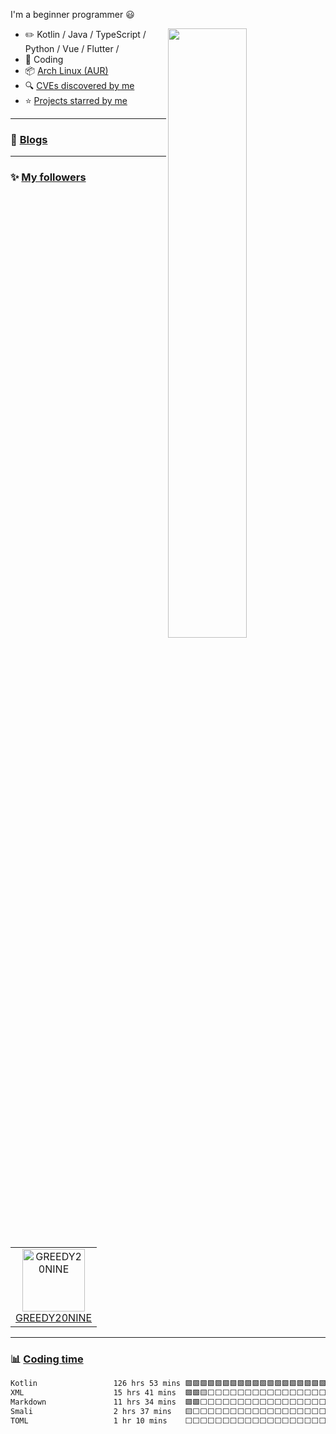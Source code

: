 <!--

Thank you if you like this profile README!

BUT, please DO NOT copy this and create your profile based on it.

You can use it as a reference, and copy a part of it, but DO NOT copy
all of this and create your profile based on it.

It is very common that you forget to change some information and leave
mine in your profile. This has happened too many times.

And, this profile README is auto-updated by GitHub Actions, you can read
[the official documentation](https://docs.github.com/actions) to learn
how to use it.

Only when you know what you are copying should you paste it. So, again,
please DO NOT copy this and create your profile based on it.

What's more, you can find other awesome profile READMEs at
https://github.com/abhisheknaiidu/awesome-github-profile-readme. There
could be a profile README that fits you better than this one.

Wish you a good-looking profile README!

                                   —— ouuan (https://github.com/ouuan)


By the way, I copy this and create my profile based on it
                                   —— cx (https://github.com/cxsunflower)

-->

I'm a beginner programmer  :smiley:

<picture>
    <source media="(prefers-color-scheme: dark)" srcset="https://github-readme-stats.vercel.app/api?username=cxsunflower&theme=dark&show_icons=true">
    <img align="right" width="50%" src="https://github-readme-stats.vercel.app/api?username=cxsunflower&show_icons=true">
</picture>

-   :pencil2: Kotlin / Java / TypeScript / Python / Vue / Flutter / 
-   :seedling: Coding
-   :package: [Arch Linux (AUR)](https://aur.archlinux.org/packages?K=sunflowercx&SeB=m) 
-   :mag: [CVEs discovered by me](CVE.md)
-   :star: [Projects starred by me](AWESOME-STARS.md)

---

### :pencil: [Blogs](README.md)

---

### :sparkles: [My followers](src/getTopFollowers.py)

<!--START_SECTION:top-followers-->
<table>
  <tr>
    <td align="center">
      <a href="https://github.com/GREEDY20NINE">
        <img src="https://avatars2.githubusercontent.com/u/155268546" width="100px;" alt="GREEDY20NINE"/>
      </a>
      <br />
      <a href="https://github.com/GREEDY20NINE">GREEDY20NINE</a>
    </td>
  </tr>
</table>
<!--END_SECTION:top-followers-->

---

### :bar_chart: [Coding time](https://github.com/muety/wakapi)

<!--START_SECTION:waka-->

```txt
Kotlin                 126 hrs 53 mins 🟩🟩🟩🟩🟩🟩🟩🟩🟩🟩🟩🟩🟩🟩🟩🟩🟩🟩🟩🟨⬜⬜⬜⬜⬜   77.46 %
XML                    15 hrs 41 mins  🟩🟩🟨⬜⬜⬜⬜⬜⬜⬜⬜⬜⬜⬜⬜⬜⬜⬜⬜⬜⬜⬜⬜⬜⬜   09.58 %
Markdown               11 hrs 34 mins  🟩🟩⬜⬜⬜⬜⬜⬜⬜⬜⬜⬜⬜⬜⬜⬜⬜⬜⬜⬜⬜⬜⬜⬜⬜   07.07 %
Smali                  2 hrs 37 mins   🟨⬜⬜⬜⬜⬜⬜⬜⬜⬜⬜⬜⬜⬜⬜⬜⬜⬜⬜⬜⬜⬜⬜⬜⬜   01.60 %
TOML                   1 hr 10 mins    ⬜⬜⬜⬜⬜⬜⬜⬜⬜⬜⬜⬜⬜⬜⬜⬜⬜⬜⬜⬜⬜⬜⬜⬜⬜   00.72 %
```

<!--END_SECTION:waka-->
